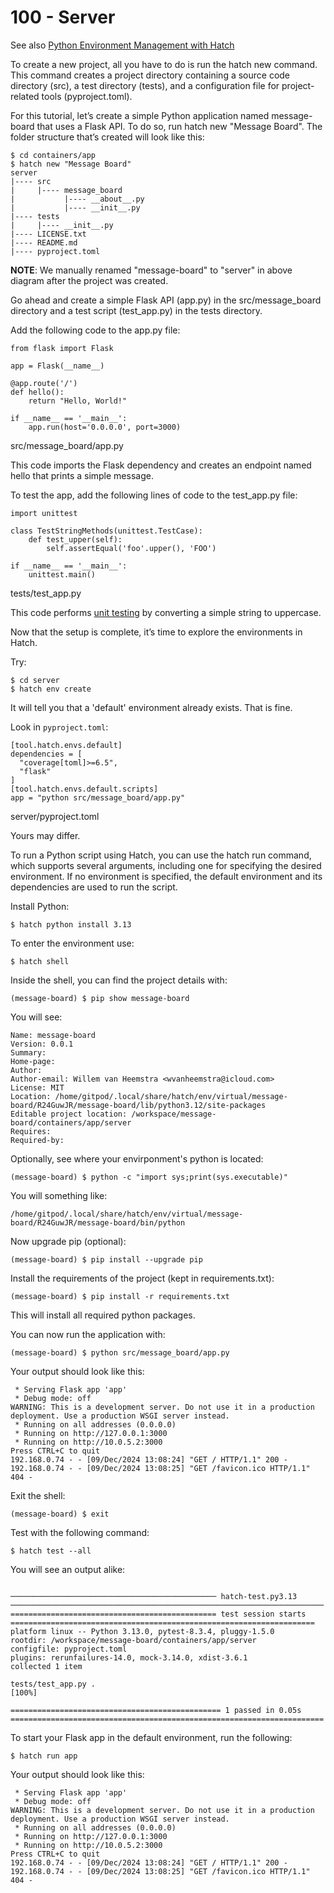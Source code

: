 # 100 - Server

See also [Python Environment Management with Hatch](https://earthly.dev/blog/python-hatch/)

To create a new project, all you have to do is run the hatch new <project name> command. This command creates a project directory containing a source code directory (src), a test directory (tests), and a configuration file for project-related tools (pyproject.toml).

For this tutorial, let’s create a simple Python application named message-board that uses a Flask API. To do so, run hatch new "Message Board". The folder structure that’s created will look like this:

```
$ cd containers/app
$ hatch new "Message Board"
server
|---- src
|     |---- message_board
|           |---- __about__.py
|           |---- __init__.py
|---- tests
|     |---- __init__.py
|---- LICENSE.txt
|---- README.md
|---- pyproject.toml
```

**NOTE**: We manually renamed "message-board" to "server" in above diagram after the project was created.

Go ahead and create a simple Flask API (app.py) in the src/message_board directory and a test script (test_app.py) in the tests directory.

Add the following code to the app.py file:

```
from flask import Flask

app = Flask(__name__)

@app.route('/')
def hello():
    return "Hello, World!"

if __name__ == '__main__':
    app.run(host='0.0.0.0', port=3000)
```
src/message_board/app.py

This code imports the Flask dependency and creates an endpoint named hello that prints a simple message.

To test the app, add the following lines of code to the test_app.py file:

```
import unittest

class TestStringMethods(unittest.TestCase):
    def test_upper(self):
        self.assertEqual('foo'.upper(), 'FOO')

if __name__ == '__main__':
    unittest.main()
```
tests/test_app.py

This code performs [unit testing](https://docs.python.org/3/library/unittest.html) by converting a simple string to uppercase.

Now that the setup is complete, it’s time to explore the environments in Hatch.

Try:

```
$ cd server
$ hatch env create
```

It will tell you that a 'default' environment already exists. That is fine.

Look in ```pyproject.toml```:

```
[tool.hatch.envs.default]
dependencies = [
  "coverage[toml]>=6.5",
  "flask"
]
[tool.hatch.envs.default.scripts]
app = "python src/message_board/app.py"
```
server/pyproject.toml

Yours may differ.

To run a Python script using Hatch, you can use the hatch run command, which supports several arguments, including one for specifying the desired environment. If no environment is specified, the default environment and its dependencies are used to run the script.

Install Python:

```
$ hatch python install 3.13
```

To enter the environment use:

```
$ hatch shell
```

Inside the shell, you can find the project details with:
```
(message-board) $ pip show message-board
```

You will see:

```
Name: message-board
Version: 0.0.1
Summary: 
Home-page: 
Author: 
Author-email: Willem van Heemstra <wvanheemstra@icloud.com>
License: MIT
Location: /home/gitpod/.local/share/hatch/env/virtual/message-board/R24GuwJR/message-board/lib/python3.12/site-packages
Editable project location: /workspace/message-board/containers/app/server
Requires: 
Required-by: 
```

Optionally, see where your envirponment's python is located:

```
(message-board) $ python -c "import sys;print(sys.executable)"
```

You will something like:

```
/home/gitpod/.local/share/hatch/env/virtual/message-board/R24GuwJR/message-board/bin/python
```

Now upgrade pip (optional):

```
(message-board) $ pip install --upgrade pip
```

Install the requirements of the project (kept in requirements.txt):

```
(message-board) $ pip install -r requirements.txt
```

This will install all required python packages.

You can now run the application with:

```
(message-board) $ python src/message_board/app.py
```

Your output should look like this:

```
 * Serving Flask app 'app'
 * Debug mode: off
WARNING: This is a development server. Do not use it in a production deployment. Use a production WSGI server instead.
 * Running on all addresses (0.0.0.0)
 * Running on http://127.0.0.1:3000
 * Running on http://10.0.5.2:3000
Press CTRL+C to quit
192.168.0.74 - - [09/Dec/2024 13:08:24] "GET / HTTP/1.1" 200 -
192.168.0.74 - - [09/Dec/2024 13:08:25] "GET /favicon.ico HTTP/1.1" 404 -
```

Exit the shell:

```
(message-board) $ exit
```

Test with the following command:

```
$ hatch test --all
```

You will see an output alike:

```

────────────────────────────────────────────── hatch-test.py3.13 ──────────────────────────────────────────────────────────────────────
============================================== test session starts ====================================================================
platform linux -- Python 3.13.0, pytest-8.3.4, pluggy-1.5.0
rootdir: /workspace/message-board/containers/app/server
configfile: pyproject.toml
plugins: rerunfailures-14.0, mock-3.14.0, xdist-3.6.1
collected 1 item                                                                                                                                                                                              

tests/test_app.py .                                                                                                                                                                                     [100%]

=============================================== 1 passed in 0.05s ======================================================================

```

To start your Flask app in the default environment, run the following:

```
$ hatch run app
```

Your output should look like this:

```
 * Serving Flask app 'app'
 * Debug mode: off
WARNING: This is a development server. Do not use it in a production deployment. Use a production WSGI server instead.
 * Running on all addresses (0.0.0.0)
 * Running on http://127.0.0.1:3000
 * Running on http://10.0.5.2:3000
Press CTRL+C to quit
192.168.0.74 - - [09/Dec/2024 13:08:24] "GET / HTTP/1.1" 200 -
192.168.0.74 - - [09/Dec/2024 13:08:25] "GET /favicon.ico HTTP/1.1" 404 -
```